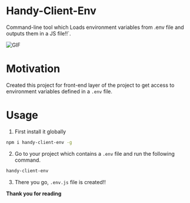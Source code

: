 # Handy-Client-Env

Command-line tool which Loads environment variables from .env file and outputs them in a JS file!!`.

![GIF](https://raw.githubusercontent.com/yTakkar/Handy-Client-Env/master/gif-image.gif)

# Motivation
Created this project for front-end layer of the project to get access to environment variables defined in a `.env` file.

# Usage
1. First install it globally
```bash
npm i handy-client-env -g
```

2. Go to your project which contains a `.env` file and run the following command.
```bash
handy-client-env
```

3. There you go, `.env.js` file is created!!

**Thank you for reading**
